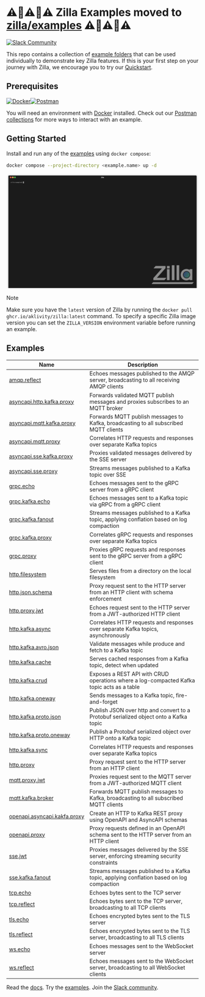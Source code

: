 # ⚠️🚧⚠️🚧⚠️ Zilla Examples moved to [zilla/examples](https://github.com/aklivity/zilla/tree/develop/examples) ⚠️🚧⚠️🚧⚠️

[![Slack Community][community-image]][community-join]

This repo contains a collection of [example folders](#examples) that can be used individually to demonstrate key Zilla features. If this is your first step on your journey with Zilla, we encourage you to try our [Quickstart](https://docs.aklivity.io/zilla/latest/how-tos/quickstart/).

## Prerequisites

[![Docker]][docker-install][![Postman]][postman-url]

You will need an environment with [Docker][docker-install] installed. Check out our [Postman collections][postman-url] for more ways to interact with an example.

## Getting Started

Install and run any of the [examples](#examples) using `docker compose`:

```bash
docker compose --project-directory <example.name> up -d
```

![demo](.assets/demo.gif)

> [!NOTE]
Make sure you have the `latest` version of Zilla by running the `docker pull ghcr.io/aklivity/zilla:latest` command. To specify a specific Zilla image version you can set the `ZILLA_VERSION` environment variable before running an example.

## Examples

| Name                                                         | Description                                                                               |
|--------------------------------------------------------------| ----------------------------------------------------------------------------------------- |
| [amqp.reflect](amqp.reflect)                                 | Echoes messages published to the AMQP server, broadcasting to all receiving AMQP clients  |
| [asyncapi.http.kafka.proxy](asyncapi.http.kafka.proxy)       | Forwards validated MQTT publish messages and proxies subscribes to an MQTT broker         |
| [asyncapi.mqtt.kafka.proxy](asyncapi.mqtt.kafka.proxy)       | Forwards MQTT publish messages to Kafka, broadcasting to all subscribed MQTT clients      |
| [asyncapi.mqtt.proxy](asyncapi.mqtt.proxy)                   | Correlates HTTP requests and responses over separate Kafka topics                         |
| [asyncapi.sse.kafka.proxy](asyncapi.sse.kafka.proxy)         | Proxies validated messages delivered by the SSE server                                    |
| [asyncapi.sse.proxy](asyncapi.sse.proxy)                     | Streams messages published to a Kafka topic over SSE                                      |
| [grpc.echo](grpc.echo)                                       | Echoes messages sent to the gRPC server from a gRPC client                                |
| [grpc.kafka.echo](grpc.kafka.echo)                           | Echoes messages sent to a Kafka topic via gRPC from a gRPC client                         |
| [grpc.kafka.fanout](grpc.kafka.fanout)                       | Streams messages published to a Kafka topic, applying conflation based on log compaction  |
| [grpc.kafka.proxy](grpc.kafka.proxy)                         | Correlates gRPC requests and responses over separate Kafka topics                         |
| [grpc.proxy](grpc.proxy)                                     | Proxies gRPC requests and responses sent to the gRPC server from a gRPC client            |
| [http.filesystem](http.filesystem)                           | Serves files from a directory on the local filesystem                                     |
| [http.json.schema](http.json.schema)                         | Proxy request sent to the HTTP server from an HTTP client with schema enforcement         |
| [http.proxy.jwt](http.proxy.jwt)                             | Echoes request sent to the HTTP server from a JWT-authorized HTTP client                  |
| [http.kafka.async](http.kafka.async)                         | Correlates HTTP requests and responses over separate Kafka topics, asynchronously         |
| [http.kafka.avro.json](http.kafka.avro.json)                 | Validate messages while produce and fetch to a Kafka topic                                |
| [http.kafka.cache](http.kafka.cache)                         | Serves cached responses from a Kafka topic, detect when updated                           |
| [http.kafka.crud](http.kafka.crud)                           | Exposes a REST API with CRUD operations where a log-compacted Kafka topic acts as a table |
| [http.kafka.oneway](http.kafka.oneway)                       | Sends messages to a Kafka topic, fire-and-forget                                          |
| [http.kafka.proto.json](http.kafka.proto.json)               | Publish JSON over http and convert to a Protobuf serialized object onto a Kafka topic     |
| [http.kafka.proto.oneway](http.kafka.proto.oneway)           | Publish a Protobuf serialized object over HTTP onto a Kafka topic                         |
| [http.kafka.sync](http.kafka.sync)                           | Correlates HTTP requests and responses over separate Kafka topics                         |
| [http.proxy](http.proxy)                                     | Proxy request sent to the HTTP server from an HTTP client                                 |
| [mqtt.proxy.jwt](mqtt.proxy.jwt)                             | Proxies request sent to the MQTT server from a JWT-authorized MQTT client                 |
| [mqtt.kafka.broker](mqtt.kafka.proxy)                        | Forwards MQTT publish messages to Kafka, broadcasting to all subscribed MQTT clients      |
| [openapi.asyncapi.kakfa.proxy](openapi.asyncapi.kakfa.proxy) | Create an HTTP to Kafka REST proxy using OpenAPI and AsyncAPI schemas                     |
| [openapi.proxy](openapi.proxy)                               | Proxy requests defined in an OpenAPI schema sent to the HTTP server from an HTTP client   |
| [sse.jwt](sse.jwt)                                           | Proxies messages delivered by the SSE server, enforcing streaming security constraints    |
| [sse.kafka.fanout](sse.kafka.fanout)                         | Streams messages published to a Kafka topic, applying conflation based on log compaction  |
| [tcp.echo](tcp.echo)                                         | Echoes bytes sent to the TCP server                                                       |
| [tcp.reflect](tcp.reflect)                                   | Echoes bytes sent to the TCP server, broadcasting to all TCP clients                      |
| [tls.echo](tls.echo)                                         | Echoes encrypted bytes sent to the TLS server                                             |
| [tls.reflect](tls.reflect)                                   | Echoes encrypted bytes sent to the TLS server, broadcasting to all TLS clients            |
| [ws.echo](ws.echo)                                           | Echoes messages sent to the WebSocket server                                              |
| [ws.reflect](ws.reflect)                                     | Echoes messages sent to the WebSocket server, broadcasting to all WebSocket clients       |

Read the [docs][zilla-docs].
Try the [examples][zilla-examples].
Join the [Slack community][community-join].

[community-image]: https://img.shields.io/badge/slack-@aklivitycommunity-blue.svg?logo=slack
[community-join]: https://join.slack.com/t/aklivitycommunity/shared_invite/zt-sy06wvr9-u6cPmBNQplX5wVfd9l2oIQ
[Docker]: https://img.shields.io/badge/docker-%230db7ed.svg?style=for-the-badge&logo=docker&logoColor=white
[Postman]: https://img.shields.io/badge/Postman-FF6C37?style=for-the-badge&logo=postman&logoColor=white
[zilla-docs]: https://docs.aklivity.io/zilla
[zilla-examples]: https://github.com/aklivity/zilla-examples
[docker-install]: https://docs.docker.com/compose/gettingstarted/
[postman-url]: https://www.postman.com/aklivity-zilla/

